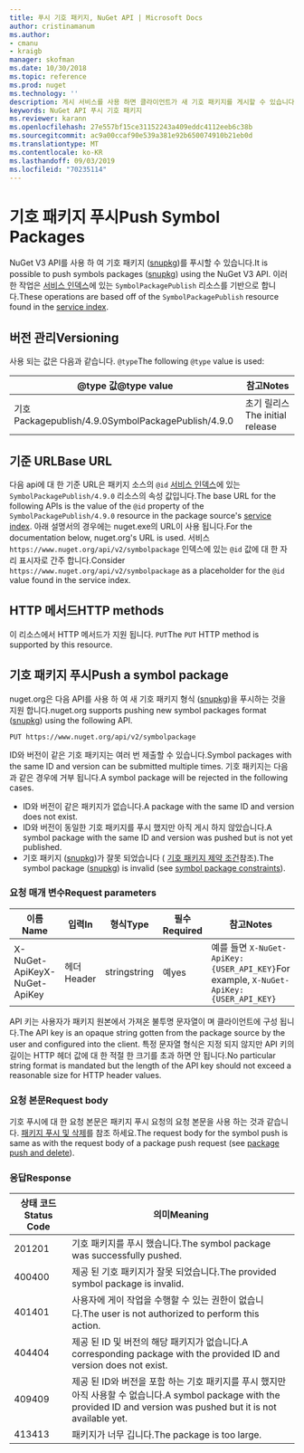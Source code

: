 ```yaml
---
title: 푸시 기호 패키지, NuGet API | Microsoft Docs
author: cristinamanum
ms.author:
- cmanu
- kraigb
manager: skofman
ms.date: 10/30/2018
ms.topic: reference
ms.prod: nuget
ms.technology: ''
description: 게시 서비스를 사용 하면 클라이언트가 새 기호 패키지를 게시할 수 있습니다.
keywords: NuGet API 푸시 기호 패키지
ms.reviewer: karann
ms.openlocfilehash: 27e557bf15ce31152243a409eddc4112eeb6c38b
ms.sourcegitcommit: ac9a00ccaf90e539a381e92b650074910b21eb0d
ms.translationtype: MT
ms.contentlocale: ko-KR
ms.lasthandoff: 09/03/2019
ms.locfileid: "70235114"
---
```

# <a name="push-symbol-packages"></a><span data-ttu-id="1606d-104">기호 패키지 푸시</span><span class="sxs-lookup"><span data-stu-id="1606d-104">Push Symbol Packages</span></span>

<span data-ttu-id="1606d-105">NuGet V3 API를 사용 하 여 기호 패키지 ([snupkg](../create-packages/Symbol-Packages-snupkg.md))를 푸시할 수 있습니다.</span><span class="sxs-lookup"><span data-stu-id="1606d-105">It is possible to push symbols packages ([snupkg](../create-packages/Symbol-Packages-snupkg.md)) using the NuGet V3 API.</span></span>
<span data-ttu-id="1606d-106">이러한 작업은 [서비스 인덱스](service-index.md)에 있는 `SymbolPackagePublish` 리소스를 기반으로 합니다.</span><span class="sxs-lookup"><span data-stu-id="1606d-106">These operations are based off of the `SymbolPackagePublish` resource found in the [service index](service-index.md).</span></span>

## <a name="versioning"></a><span data-ttu-id="1606d-107">버전 관리</span><span class="sxs-lookup"><span data-stu-id="1606d-107">Versioning</span></span>

<span data-ttu-id="1606d-108">사용 되는 값은 다음과 같습니다. `@type`</span><span class="sxs-lookup"><span data-stu-id="1606d-108">The following `@type` value is used:</span></span>

<span data-ttu-id="1606d-109">@type 값</span><span class="sxs-lookup"><span data-stu-id="1606d-109">@type value</span></span>                 | <span data-ttu-id="1606d-110">참고</span><span class="sxs-lookup"><span data-stu-id="1606d-110">Notes</span></span>
--------------------        | -----
<span data-ttu-id="1606d-111">기호 Packagepublish/4.9.0</span><span class="sxs-lookup"><span data-stu-id="1606d-111">SymbolPackagePublish/4.9.0</span></span>  | <span data-ttu-id="1606d-112">초기 릴리스</span><span class="sxs-lookup"><span data-stu-id="1606d-112">The initial release</span></span>

## <a name="base-url"></a><span data-ttu-id="1606d-113">기준 URL</span><span class="sxs-lookup"><span data-stu-id="1606d-113">Base URL</span></span>

<span data-ttu-id="1606d-114">다음 api에 대 한 기준 URL은 패키지 소스의 `@id` [서비스 인덱스](service-index.md)에 있는 `SymbolPackagePublish/4.9.0` 리소스의 속성 값입니다.</span><span class="sxs-lookup"><span data-stu-id="1606d-114">The base URL for the following APIs is the value of the `@id` property of the `SymbolPackagePublish/4.9.0` resource in the package source's [service index](service-index.md).</span></span> <span data-ttu-id="1606d-115">아래 설명서의 경우에는 nuget.exe의 URL이 사용 됩니다.</span><span class="sxs-lookup"><span data-stu-id="1606d-115">For the documentation below, nuget.org's URL is used.</span></span> <span data-ttu-id="1606d-116">서비스 `https://www.nuget.org/api/v2/symbolpackage` 인덱스에 있는 `@id` 값에 대 한 자리 표시자로 간주 합니다.</span><span class="sxs-lookup"><span data-stu-id="1606d-116">Consider `https://www.nuget.org/api/v2/symbolpackage` as a placeholder for the `@id` value found in the service index.</span></span>

## <a name="http-methods"></a><span data-ttu-id="1606d-117">HTTP 메서드</span><span class="sxs-lookup"><span data-stu-id="1606d-117">HTTP methods</span></span>

<span data-ttu-id="1606d-118">이 리소스에서 HTTP 메서드가 지원 됩니다. `PUT`</span><span class="sxs-lookup"><span data-stu-id="1606d-118">The `PUT` HTTP method is supported by this resource.</span></span> 

## <a name="push-a-symbol-package"></a><span data-ttu-id="1606d-119">기호 패키지 푸시</span><span class="sxs-lookup"><span data-stu-id="1606d-119">Push a symbol package</span></span>

<span data-ttu-id="1606d-120">nuget.org은 다음 API를 사용 하 여 새 기호 패키지 형식 ([snupkg](../create-packages/Symbol-Packages-snupkg.md))을 푸시하는 것을 지원 합니다.</span><span class="sxs-lookup"><span data-stu-id="1606d-120">nuget.org supports pushing new symbol packages format ([snupkg](../create-packages/Symbol-Packages-snupkg.md)) using the following API.</span></span> 

    PUT https://www.nuget.org/api/v2/symbolpackage

<span data-ttu-id="1606d-121">ID와 버전이 같은 기호 패키지는 여러 번 제출할 수 있습니다.</span><span class="sxs-lookup"><span data-stu-id="1606d-121">Symbol packages with the same ID and version can be submitted multiple times.</span></span> <span data-ttu-id="1606d-122">기호 패키지는 다음과 같은 경우에 거부 됩니다.</span><span class="sxs-lookup"><span data-stu-id="1606d-122">A symbol package will be rejected in the following cases.</span></span>
- <span data-ttu-id="1606d-123">ID와 버전이 같은 패키지가 없습니다.</span><span class="sxs-lookup"><span data-stu-id="1606d-123">A package with the same ID and version does not exist.</span></span>
- <span data-ttu-id="1606d-124">ID와 버전이 동일한 기호 패키지를 푸시 했지만 아직 게시 하지 않았습니다.</span><span class="sxs-lookup"><span data-stu-id="1606d-124">A symbol package with the same ID and version was pushed but is not yet published.</span></span>
- <span data-ttu-id="1606d-125">기호 패키지 ([snupkg](../create-packages/Symbol-Packages-snupkg.md))가 잘못 되었습니다 ( [기호 패키지 제약 조건](../create-packages/Symbol-Packages-snupkg.md)참조).</span><span class="sxs-lookup"><span data-stu-id="1606d-125">The symbol package ([snupkg](../create-packages/Symbol-Packages-snupkg.md)) is invalid (see [symbol package constraints](../create-packages/Symbol-Packages-snupkg.md)).</span></span>

### <a name="request-parameters"></a><span data-ttu-id="1606d-126">요청 매개 변수</span><span class="sxs-lookup"><span data-stu-id="1606d-126">Request parameters</span></span>

<span data-ttu-id="1606d-127">이름</span><span class="sxs-lookup"><span data-stu-id="1606d-127">Name</span></span>           | <span data-ttu-id="1606d-128">입력</span><span class="sxs-lookup"><span data-stu-id="1606d-128">In</span></span>     | <span data-ttu-id="1606d-129">형식</span><span class="sxs-lookup"><span data-stu-id="1606d-129">Type</span></span>   | <span data-ttu-id="1606d-130">필수</span><span class="sxs-lookup"><span data-stu-id="1606d-130">Required</span></span> | <span data-ttu-id="1606d-131">참고</span><span class="sxs-lookup"><span data-stu-id="1606d-131">Notes</span></span>
-------------- | ------ | ------ | -------- | -----
<span data-ttu-id="1606d-132">X-NuGet-ApiKey</span><span class="sxs-lookup"><span data-stu-id="1606d-132">X-NuGet-ApiKey</span></span> | <span data-ttu-id="1606d-133">헤더</span><span class="sxs-lookup"><span data-stu-id="1606d-133">Header</span></span> | <span data-ttu-id="1606d-134">string</span><span class="sxs-lookup"><span data-stu-id="1606d-134">string</span></span> | <span data-ttu-id="1606d-135">예</span><span class="sxs-lookup"><span data-stu-id="1606d-135">yes</span></span>      | <span data-ttu-id="1606d-136">예를 들면 `X-NuGet-ApiKey: {USER_API_KEY}`</span><span class="sxs-lookup"><span data-stu-id="1606d-136">For example, `X-NuGet-ApiKey: {USER_API_KEY}`</span></span>

<span data-ttu-id="1606d-137">API 키는 사용자가 패키지 원본에서 가져온 불투명 문자열이 며 클라이언트에 구성 됩니다.</span><span class="sxs-lookup"><span data-stu-id="1606d-137">The API key is an opaque string gotten from the package source by the user and configured into the client.</span></span> <span data-ttu-id="1606d-138">특정 문자열 형식은 지정 되지 않지만 API 키의 길이는 HTTP 헤더 값에 대 한 적절 한 크기를 초과 하면 안 됩니다.</span><span class="sxs-lookup"><span data-stu-id="1606d-138">No particular string format is mandated but the length of the API key should not exceed a reasonable size for HTTP header values.</span></span>

### <a name="request-body"></a><span data-ttu-id="1606d-139">요청 본문</span><span class="sxs-lookup"><span data-stu-id="1606d-139">Request body</span></span>

<span data-ttu-id="1606d-140">기호 푸시에 대 한 요청 본문은 패키지 푸시 요청의 요청 본문을 사용 하는 것과 같습니다. [패키지 푸시 및 삭제](package-publish-resource.md)를 참조 하세요.</span><span class="sxs-lookup"><span data-stu-id="1606d-140">The request body for the symbol push is same as with the request body of a package push request (see [package push and delete](package-publish-resource.md)).</span></span> 

### <a name="response"></a><span data-ttu-id="1606d-141">응답</span><span class="sxs-lookup"><span data-stu-id="1606d-141">Response</span></span>

<span data-ttu-id="1606d-142">상태 코드</span><span class="sxs-lookup"><span data-stu-id="1606d-142">Status Code</span></span> | <span data-ttu-id="1606d-143">의미</span><span class="sxs-lookup"><span data-stu-id="1606d-143">Meaning</span></span>
----------- | -------
<span data-ttu-id="1606d-144">201</span><span class="sxs-lookup"><span data-stu-id="1606d-144">201</span></span>         | <span data-ttu-id="1606d-145">기호 패키지를 푸시 했습니다.</span><span class="sxs-lookup"><span data-stu-id="1606d-145">The symbol package was successfully pushed.</span></span>
<span data-ttu-id="1606d-146">400</span><span class="sxs-lookup"><span data-stu-id="1606d-146">400</span></span>         | <span data-ttu-id="1606d-147">제공 된 기호 패키지가 잘못 되었습니다.</span><span class="sxs-lookup"><span data-stu-id="1606d-147">The provided symbol package is invalid.</span></span>
<span data-ttu-id="1606d-148">401</span><span class="sxs-lookup"><span data-stu-id="1606d-148">401</span></span>         | <span data-ttu-id="1606d-149">사용자에 게이 작업을 수행할 수 있는 권한이 없습니다.</span><span class="sxs-lookup"><span data-stu-id="1606d-149">The user is not authorized to perform this action.</span></span>
<span data-ttu-id="1606d-150">404</span><span class="sxs-lookup"><span data-stu-id="1606d-150">404</span></span>         | <span data-ttu-id="1606d-151">제공 된 ID 및 버전의 해당 패키지가 없습니다.</span><span class="sxs-lookup"><span data-stu-id="1606d-151">A corresponding package with the provided ID and version does not exist.</span></span>
<span data-ttu-id="1606d-152">409</span><span class="sxs-lookup"><span data-stu-id="1606d-152">409</span></span>         | <span data-ttu-id="1606d-153">제공 된 ID와 버전을 포함 하는 기호 패키지를 푸시 했지만 아직 사용할 수 없습니다.</span><span class="sxs-lookup"><span data-stu-id="1606d-153">A symbol package with the provided ID and version was pushed but it is not available yet.</span></span>
<span data-ttu-id="1606d-154">413</span><span class="sxs-lookup"><span data-stu-id="1606d-154">413</span></span>         | <span data-ttu-id="1606d-155">패키지가 너무 깁니다.</span><span class="sxs-lookup"><span data-stu-id="1606d-155">The package is too large.</span></span>

